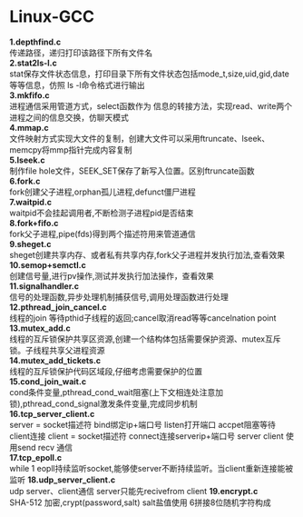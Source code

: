 # Linux-GCC
**1.depthfind.c**  
传递路径，递归打印该路径下所有文件名     
**2.stat2ls-l.c**    
stat保存文件状态信息，打印目录下所有文件状态包括mode_t,size,uid,gid,date等等信息，仿照 ls -l命令格式进行输出    
**3.mkfifo.c**    
进程通信采用管道方式，select函数作为   信息的转接方法，实现read、write两个进程之间的信息交换，仿聊天模式    
**4.mmap.c**    
文件映射方式实现大文件的复制，创建大文件可以采用ftruncate、lseek、memcpy将mmp指针完成内容复制     
**5.lseek.c**      
制作file hole文件，SEEK_SET保存了新写入位置。区别ftruncate函数    
**6.fork.c**   
fork创建父子进程,orphan孤儿进程,defunct僵尸进程   
**7.waitpid.c**    
waitpid不会挂起调用者,不断检测子进程pid是否结束   
**8.fork+fifo.c**   
fork父子进程,pipe(fds)得到两个描述符用来管道通信   
**9.sheget.c**   
sheget创建共享内存、或者私有共享内存,fork父子进程并发执行加法,查看效果   
**10.semop+semctl.c**  
创建信号量,进行pv操作,测试并发执行加法操作，查看效果     
**11.signalhandler.c**  
信号的处理函数,异步处理机制捕获信号,调用处理函数进行处理   
**12.pthread_join_cancel.c**  
线程的join 等待pthid子线程的返回;cancel取消read等等cancelnation point
**13.mutex_add.c**  
线程的互斥锁保护共享区资源,创建一个结构体包括需要保护资源、mutex互斥锁。子线程共享父进程资源   
**14.mutex_add_tickets.c**  
线程的互斥锁保护代码区域段,仔细考虑需要保护的位置    
**15.cond_join_wait.c**  
cond条件变量,pthread_cond_wait阻塞(上下文相连处注意加锁),pthread_cond_signal激发条件变量,完成同步机制   
**16.tcp_server_client.c**    
server = socket描述符  bind绑定ip+端口号  listen打开端口   accpet阻塞等待client连接  client = socket描述符  connect连接serverip+端口号 server client 使用send recv 通信  
**17.tcp_epoll.c**   
while 1 eopll持续监听socket,能够使server不断持续监听。当client重新连接能被监听
**18.udp_server_client.c**  
udp server、client通信 server只能先recivefrom client
**19.encrypt.c**  
SHA-512 加密,crypt(password,salt) salt盐值使用 $6$拼接8位随机字符构成
 
